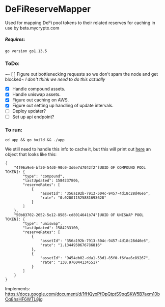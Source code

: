 # DeFiReserveMapper
Used for mapping DeFi pool tokens to their related reserves for caching in use by beta.mycrypto.com


##### Requires:
`go version go1.13.5`

### ToDo:
~- [ ] Figure out bottlenecking requests so we don't spam the node and get blocked~ _I don't think we need to do this actually_
- [x] Handle compound assets.
- [x] Handle uniswap assets.
- [x] Figure out caching on AWS.
- [x] Figure out setting up handling of update intervals.
- [ ] Deploy updater?
- [ ] Set up api endpoint?

### To run:
`cd app && go build && ./app`

We still need to handle this info to cache it, but this will print out [here](https://github.com/MyCryptoHQ/DeFiReserveMapper/blob/master/outputFile.json) an object that looks like this:
```
{
    "4f96a9e6-bf30-54d0-90c0-3d6e7d7042f2"[UUID OF COMPOUND POOL TOKEN]: {
        "type": "compound",
        "lastUpdated": 1584237806,
        "reserveRates": [
            {
                "assetId": "356a192b-7913-504c-9457-4d18c28d46e6",
                "rate": "0.020011525881693628"
            }
        ]
    },
    "50b83702-2652-5e12-8585-cd8014641b74"[UUID OF UNISWAP POOL TOKEN]: {
        "type": "uniswap",
        "lastUpdated": 1584233100,
        "reserveRates": [
            {
                "assetId": "356a192b-7913-504c-9457-4d18c28d46e6",
                "rate": "1.1344950676786816"
            },
            {
                "assetId": "9454eb02-dda1-53d1-85f0-f6faa6c89267",
                "rate": "130.9760441345517"
            }
        ]
    }
}
```

Implements: https://docs.google.com/document/d/1fHQyxPfOpQtptS9pqSKW5B7axm10bCq8hsHF6WTL8jg
